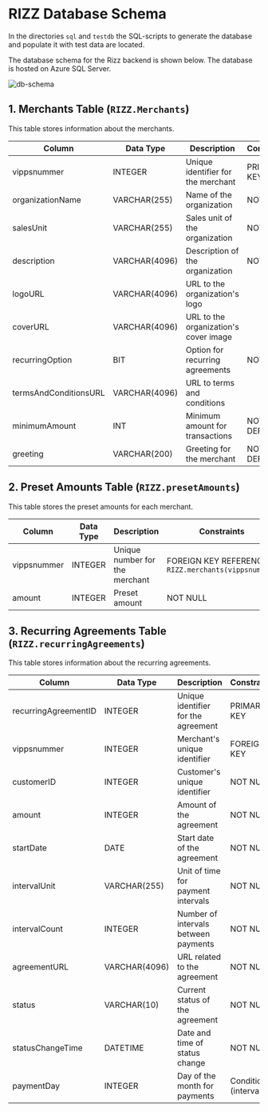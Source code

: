 # RIZZ Database Schema

In the directories `sql` and `testdb` the SQL-scripts to generate the database and populate it with test data are located.

The database schema for the Rizz backend is shown below. The database is hosted on Azure SQL Server.

![db-schema](https://github.com/vippsas/summerstudents-backend/raw/main/docs/images/db-schema.png)

## 1. Merchants Table (`RIZZ.Merchants`)

This table stores information about the merchants.

| Column               | Data Type     | Description                             | Constraints              |
|----------------------|---------------|-----------------------------------------|--------------------------|
| vippsnummer          | INTEGER       | Unique identifier for the merchant      | PRIMARY KEY              |
| organizationName     | VARCHAR(255)  | Name of the organization                | NOT NULL                 |
| salesUnit            | VARCHAR(255)  | Sales unit of the organization          | NOT NULL                 |
| description          | VARCHAR(4096) | Description of the organization         | NOT NULL                 |
| logoURL              | VARCHAR(4096) | URL to the organization's logo          |                          |
| coverURL             | VARCHAR(4096) | URL to the organization's cover image   |                          |
| recurringOption      | BIT           | Option for recurring agreements         | NOT NULL                 |
| termsAndConditionsURL| VARCHAR(4096) | URL to terms and conditions             |                          |
| minimumAmount        | INT           | Minimum amount for transactions         | NOT NULL, DEFAULT 0      |
| greeting             | VARCHAR(200)  | Greeting for the merchant               | NOT NULL, DEFAULT ''    |


## 2. Preset Amounts Table (`RIZZ.presetAmounts`)

This table stores the preset amounts for each merchant.

| Column       | Data Type | Description                                   | Constraints                                      |
|--------------|-----------|-----------------------------------------------|--------------------------------------------------|
| vippsnummer  | INTEGER   | Unique number for the merchant                | FOREIGN KEY REFERENCES `RIZZ.merchants(vippsnummer)`  |
| amount       | INTEGER   | Preset amount                                 | NOT NULL                                         |

## 3. Recurring Agreements Table (`RIZZ.recurringAgreements`)

This table stores information about the recurring agreements.

| Column              | Data Type     | Description                              | Constraints              |
|---------------------|---------------|------------------------------------------|--------------------------|
| recurringAgreementID| INTEGER       | Unique identifier for the agreement      | PRIMARY KEY              |
| vippsnummer         | INTEGER       | Merchant's unique identifier             | FOREIGN KEY              |
| customerID          | INTEGER       | Customer's unique identifier             | NOT NULL                 |
| amount              | INTEGER       | Amount of the agreement                  | NOT NULL                 |
| startDate           | DATE          | Start date of the agreement              | NOT NULL                 |
| intervalUnit        | VARCHAR(255)  | Unit of time for payment intervals       | NOT NULL                 |
| intervalCount       | INTEGER       | Number of intervals between payments     | NOT NULL                 |
| agreementURL        | VARCHAR(4096) | URL related to the agreement             | NOT NULL                 |
| status              | VARCHAR(10)   | Current status of the agreement          | NOT NULL                 |
| statusChangeTime    | DATETIME      | Date and time of status change           | NOT NULL                 |
| paymentDay          | INTEGER       | Day of the month for payments            | Conditional (interval)   |

